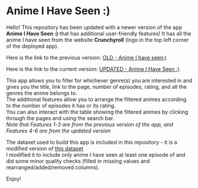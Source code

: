 # Anime I Have Seen :)   
Hello! This repository has been updated with a newer version of the app **Anime I Have Seen :)** that has additional user-friendly features! It has all the anime I have seen from the website **Crunchyroll** (logo in the top left corner of the deployed app).  

Here is the link to the previous version: [OLD - Anime I have seen:)](https://jchalissery14.shinyapps.io/assignment-b3-jchalissery14/)  

Here is the link to the current version: [UPDATED - Anime I Have Seen :)](https://jchalissery14.shinyapps.io/assignment-b4-jchalissery14/)

This app allows you to filter for whichever genre(s) you are interested in and gives you the title, link to the page, number of episodes, rating, and all the genres the anime belongs to.  
The additional features allow you to arrange the filtered animes according to the number of episodes it has or its rating.   
You can also interact with the table showing the filtered animes by clicking through the pages and using the search bar.   
*Note that Features 1-3 are from the previous version of the app, and Features 4-6 are from the updated version*

The dataset used to build this app is included in this repository - it is a modified version of [this dataset](https://github.com/cckuqui/anime-db/blob/master/datasets/crunchyroll.csv)  
I modified it to include only anime I have seen at least one episode of and did some minor quality checks (filled in missing values and rearranged/added/removed columns). 

Enjoy!
